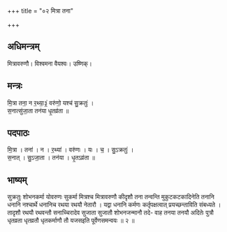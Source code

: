 +++
title = "०२ मित्रा तना"

+++
## अधिमन्त्रम्
मित्रावरुणौ। विश्वमना वैयश्वः। उष्णिक्।

## मन्त्रः
मि॒त्रा तना॒ न र॒थ्या॒३॒॑ वरु॑णो॒ यश्च॑ सु॒क्रतुः॑ ।  
स॒नात्सु॑जा॒ता तन॑या धृ॒तव्र॑ता ॥

## पदपाठः
मि॒त्रा । तना॑ । न । र॒थ्या॑ । वरु॑णः । यः । च॒ । सु॒ऽक्रतुः॑ ।  
स॒नात् । सु॒ऽजा॒ता । तन॑या । धृ॒तऽव्र॑ता ॥

## भाष्यम्
सुक्रतुः शोभनकर्मा योवरुणः सुकर्मा मित्रश्च मित्रावरुणौ कीदृशौ तना तन्वन्ति मुकुटकटकादिनेति तनानि धनानि नश्चार्थे धनानिच रथया रथयौ नेतारौ । यद्वा धनानि कर्मणः कर्तृपक्षत्वात् प्रयच्छन्ताविति संबध्यते । तादृशौ रथयौ रथवन्तौ सनाच्चिरादेव सुजाता सुजातौ शोभनजन्मानौ तदे- वाह तनया तनयौ अदितेः पुत्रौ धृतव्रता धृतव्रतौ धृतकर्माणौ तौ यजसइति पूर्वेणसमन्वयः ॥ २ ॥